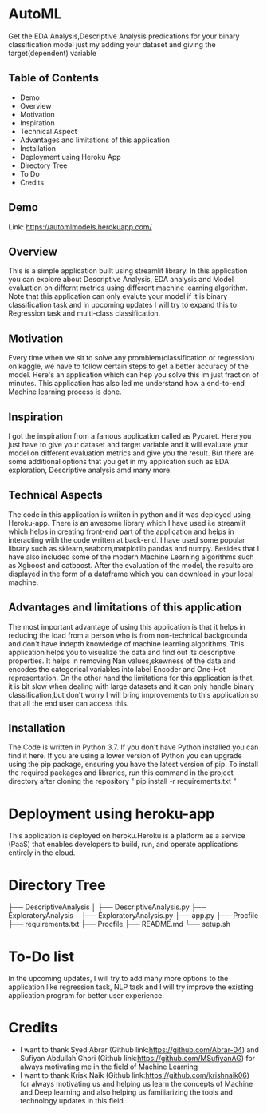 # AutoML
Get the EDA Analysis,Descriptive Analysis predications for your binary classification model just my adding your dataset and giving the target(dependent) variable

## Table of Contents
*  Demo
* Overview
* Motivation
* Inspiration
* Technical Aspect
* Advantages and limitations of this application
* Installation
* Deployment using Heroku App
* Directory Tree
* To Do
* Credits

## Demo

Link: https://automlmodels.herokuapp.com/

## Overview
This is a simple application built using streamlit library. In this application you can explore about Descriptive Analysis, EDA analysis and Model evaluation on differnt metrics using different machine learning algorithm. Note that this application can only evalute your model if it is binary classification task and in upcoming updates I will try to expand this to Regression task and multi-class classification.

## Motivation
Every time when we sit to solve any promblem(classification or regression) on kaggle, we have to follow certain steps to get a better accuracy of the model. Here's an application which can hep you solve this im just fraction of minutes. This application has also led me understand how a end-to-end Machine learning process is done.

## Inspiration
I got the inspiration from a famous application called as Pycaret. Here you just have to give your dataset and target variable and it will evaluate your model on different evaluation metrics and give you the result. But there are some additional options that you get in my application such as EDA exploration, Descriptive analysis amd many more.

## Technical Aspects
The code in this application is wriiten in python and it was deployed using Heroku-app. There is an awesome library which I have used i.e streamlit which helps in creating front-end part of the application and helps in interacting with the code written at back-end. I have used some popular library such as sklearn,seaborn,matplotlib,pandas and numpy. Besides that I have also included some of the modern Machine Learning algorithms such as Xgboost and catboost. After the evaluation of the model, the results are displayed in the form of a dataframe which you can download in your local machine.

## Advantages and limitations of this application
The most important advantage of using this application is that it helps in reducing the load from a person who is from non-technical backgrounda and don't have indepth knowledge of machine learning algorithms. This application helps you to visualize the data and find out its descriptive properties. It helps in removing Nan values,skewness of the data and encodes the categorical variables into label Encoder and One-Hot representation. On the other hand the limitations for this application is that, it is bit slow when dealing with large datasets and it can only handle binary classification,but don't worry I will bring improvements to this application so that all the end user can access this.

## Installation
The Code is written in Python 3.7. If you don't have Python installed you can find it here. If you are using a lower version of Python you can upgrade using the pip package, ensuring you have the latest version of pip. To install the required packages and libraries, run this command in the project directory after cloning the repository " pip install -r requirements.txt "

# Deployment using heroku-app
This application is deployed on heroku.Heroku is a platform as a service (PaaS) that enables developers to build, run, and operate applications entirely in the cloud.

# Directory Tree

├── DescriptiveAnalysis 
│   ├── DescriptiveAnalysis.py
├── ExploratoryAnalysis
│   ├── ExploratoryAnalysis.py
├── app.py
├── Procfile
├── requirements.txt
├── Procfile
├── README.md
└── setup.sh

# To-Do list
In the upcoming updates, I will try to add many more options to the application like regression task, NLP task and I will try improve the existing application program for better user experience.

# Credits
* I want to thank Syed Abrar (Github link:https://github.com/Abrar-04) and Sufiyan Abdullah Ghori (Github link:https://github.com/MSufiyanAG) for always motivating me in the field of Machine Learning
* I want to thank Krisk Naik (Github link:https://github.com/krishnaik06) for always motivating us and helping us learn the concepts of Machine and Deep learning and also helping us familiarizing the tools and technology updates in this field.














